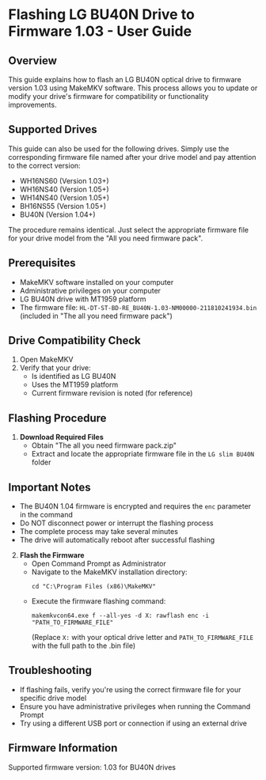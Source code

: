 # Flashing LG BU40N Drive to Firmware 1.03 - User Guide

## Overview
This guide explains how to flash an LG BU40N optical drive to firmware version 1.03 using MakeMKV software. This process allows you to update or modify your drive's firmware for compatibility or functionality improvements.

## Supported Drives
This guide can also be used for the following drives. Simply use the corresponding firmware file named after your drive model and pay attention to the correct version:

- WH16NS60 (Version 1.03+)
- WH16NS40 (Version 1.05+)
- WH14NS40 (Version 1.05+)
- BH16NS55 (Version 1.05+)
- BU40N (Version 1.04+)

The procedure remains identical. Just select the appropriate firmware file for your drive model from the "All you need firmware pack".

## Prerequisites
- MakeMKV software installed on your computer
- Administrative privileges on your computer
- LG BU40N drive with MT1959 platform
- The firmware file: `HL-DT-ST-BD-RE_BU40N-1.03-NM00000-211810241934.bin` (included in "The all you need firmware pack")

## Drive Compatibility Check
1. Open MakeMKV
2. Verify that your drive:
    - Is identified as LG BU40N
    - Uses the MT1959 platform
    - Current firmware revision is noted (for reference)

## Flashing Procedure
1. **Download Required Files**
    - Obtain "The all you need firmware pack.zip"
    - Extract and locate the appropriate firmware file in the `LG slim BU40N` folder

## Important Notes
- The BU40N 1.04 firmware is encrypted and requires the `enc` parameter in the command
- Do NOT disconnect power or interrupt the flashing process
- The complete process may take several minutes
- The drive will automatically reboot after successful flashing

2. **Flash the Firmware**
    - Open Command Prompt as Administrator
    - Navigate to the MakeMKV installation directory:
      ```
      cd "C:\Program Files (x86)\MakeMKV"
      ```
    - Execute the firmware flashing command:
      ```
      makemkvcon64.exe f --all-yes -d X: rawflash enc -i "PATH_TO_FIRMWARE_FILE"
      ```
      (Replace `X:` with your optical drive letter and `PATH_TO_FIRMWARE_FILE` with the full path to the .bin file)

## Troubleshooting
- If flashing fails, verify you're using the correct firmware file for your specific drive model
- Ensure you have administrative privileges when running the Command Prompt
- Try using a different USB port or connection if using an external drive

## Firmware Information
Supported firmware version: 1.03 for BU40N drives